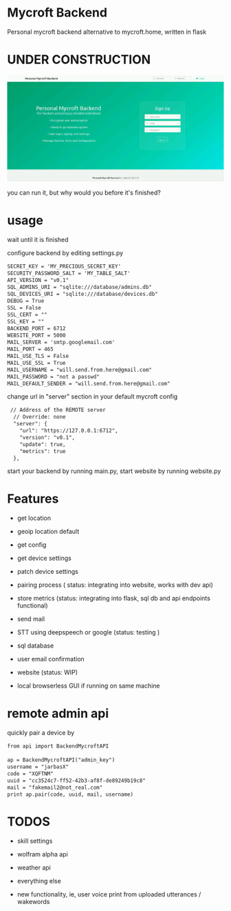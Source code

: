 # Mycroft Backend

Personal mycroft backend alternative to mycroft.home, written in flask

# UNDER CONSTRUCTION

![](media/personalbackend.jpg)

you can run it, but why would you before it's finished?

# usage


wait until it is finished


configure backend by editing settings.py

    SECRET_KEY = 'MY_PRECIOUS_SECRET_KEY'
    SECURITY_PASSWORD_SALT = 'MY_TABLE_SALT'
    API_VERSION = "v0.1"
    SQL_ADMINS_URI = "sqlite:///database/admins.db"
    SQL_DEVICES_URI = "sqlite:///database/devices.db"
    DEBUG = True
    SSL = False
    SSL_CERT = ""
    SSL_KEY = ""
    BACKEND_PORT = 6712
    WEBSITE_PORT = 5000
    MAIL_SERVER = 'smtp.googlemail.com'
    MAIL_PORT = 465
    MAIL_USE_TLS = False
    MAIL_USE_SSL = True
    MAIL_USERNAME = "will.send.from.here@gmail.com"
    MAIL_PASSWORD = "not a passwd"
    MAIL_DEFAULT_SENDER = "will.send.from.here@gmail.com"

change url in "server" section in your default mycroft config

     // Address of the REMOTE server
      // Override: none
      "server": {
        "url": "https://127.0.0.1:6712",
        "version": "v0.1",
        "update": true,
        "metrics": true
      },


start your backend by running main.py, start website by running website.py


# Features


- get location

- geoip location default

- get config

- get device settings

- patch device settings

- pairing process ( status: integrating into website, works with dev api)

- store metrics (status: integrating into flask, sql db and api endpoints functional)

- send mail

- STT using deepspeech or google (status: testing )

- sql database

- user email confirmation

- website (status: WIP)

- local browserless GUI if running on same machine



# remote admin api


quickly pair a device by


    from api import BackendMycroftAPI

    ap = BackendMycroftAPI("admin_key")
    username = "jarbasX"
    code = "XQFTNM"
    uuid = "cc3524c7-ff52-42b3-af8f-de89249b19c8"
    mail = "fakemail2@not_real.com"
    print ap.pair(code, uuid, mail, username)

# TODOS

- skill settings

- wolfram alpha api

- weather api

- everything else

- new functionality, ie, user voice print from uploaded utterances / wakewords